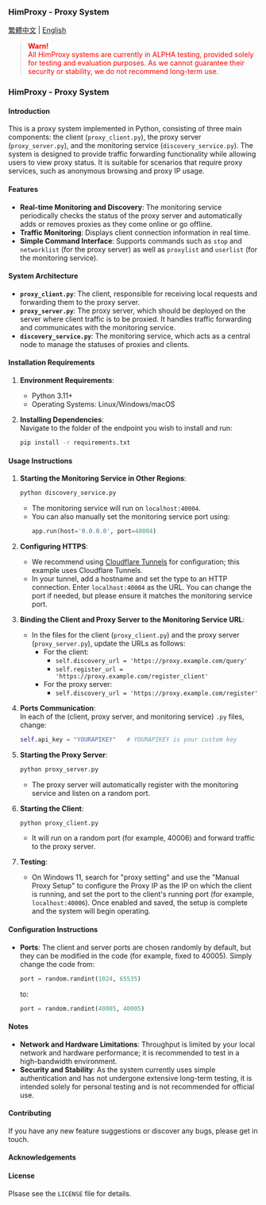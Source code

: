 ### HimProxy - Proxy System

[繁體中文](README.md) | [English](README_EN.md)

<blockquote style="color: red;">
  <p><strong>Warn!</strong><br>
  All HimProxy systems are currently in ALPHA testing, provided solely for testing and evaluation purposes. As we cannot guarantee their security or stability, we do not recommend long-term use.</p>
</blockquote>

### HimProxy - Proxy System

#### Introduction
This is a proxy system implemented in Python, consisting of three main components: the client (`proxy_client.py`), the proxy server (`proxy_server.py`), and the monitoring service (`discovery_service.py`). The system is designed to provide traffic forwarding functionality while allowing users to view proxy status. It is suitable for scenarios that require proxy services, such as anonymous browsing and proxy IP usage.

#### Features
- **Real-time Monitoring and Discovery**: The monitoring service periodically checks the status of the proxy server and automatically adds or removes proxies as they come online or go offline.
- **Traffic Monitoring**: Displays client connection information in real time.
- **Simple Command Interface**: Supports commands such as `stop` and `networklist` (for the proxy server) as well as `proxylist` and `userlist` (for the monitoring service).

#### System Architecture
- **`proxy_client.py`**: The client, responsible for receiving local requests and forwarding them to the proxy server.
- **`proxy_server.py`**: The proxy server, which should be deployed on the server where client traffic is to be proxied. It handles traffic forwarding and communicates with the monitoring service.
- **`discovery_service.py`**: The monitoring service, which acts as a central node to manage the statuses of proxies and clients.

#### Installation Requirements
1. **Environment Requirements**:
   - Python 3.11+
   - Operating Systems: Linux/Windows/macOS

2. **Installing Dependencies**:  
   Navigate to the folder of the endpoint you wish to install and run:
   ```bash
   pip install -r requirements.txt
   ```

#### Usage Instructions
1. **Starting the Monitoring Service in Other Regions**:
   ```bash
   python discovery_service.py
   ```
   - The monitoring service will run on `localhost:40004`.
   - You can also manually set the monitoring service port using:
     ```python
     app.run(host='0.0.0.0', port=40004)
     ```

2. **Configuring HTTPS**:
   - We recommend using [Cloudflare Tunnels](https://one.dash.cloudflare.com/) for configuration; this example uses Cloudflare Tunnels.
   - In your tunnel, add a hostname and set the type to an HTTP connection. Enter `localhost:40004` as the URL. You can change the port if needed, but please ensure it matches the monitoring service port.

3. **Binding the Client and Proxy Server to the Monitoring Service URL**:
   - In the files for the client (`proxy_client.py`) and the proxy server (`proxy_server.py`), update the URLs as follows:
     - For the client:
       - `self.discovery_url = 'https://proxy.example.com/query'`
       - `self.register_url = 'https://proxy.example.com/register_client'`
     - For the proxy server:
       - `self.discovery_url = 'https://proxy.example.com/register'`

4. **Ports Communication**:  
   In each of the (client, proxy server, and monitoring service) `.py` files, change:
   ```python
   self.api_key = "YOURAPIKEY"   # YOURAPIKEY is your custom key
   ```

5. **Starting the Proxy Server**:
   ```bash
   python proxy_server.py
   ```
   - The proxy server will automatically register with the monitoring service and listen on a random port.

6. **Starting the Client**:
   ```bash
   python proxy_client.py
   ```
   - It will run on a random port (for example, 40006) and forward traffic to the proxy server.

7. **Testing**:
   - On Windows 11, search for "proxy setting" and use the "Manual Proxy Setup" to configure the Proxy IP as the IP on which the client is running, and set the port to the client's running port (for example, `localhost:40006`). Once enabled and saved, the setup is complete and the system will begin operating.

#### Configuration Instructions
- **Ports**: The client and server ports are chosen randomly by default, but they can be modified in the code (for example, fixed to 40005). Simply change the code from:
  ```python
  port = random.randint(1024, 65535)
  ```
  to:
  ```python
  port = random.randint(40005, 40005)
  ```

#### Notes
- **Network and Hardware Limitations**: Throughput is limited by your local network and hardware performance; it is recommended to test in a high-bandwidth environment.
- **Security and Stability**: As the system currently uses simple authentication and has not undergone extensive long-term testing, it is intended solely for personal testing and is not recommended for official use.

#### Contributing
If you have any new feature suggestions or discover any bugs, please get in touch.

#### Acknowledgements

#### License
Plsase see the `LICENSE` file for details.